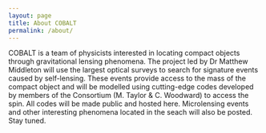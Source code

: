 ```yaml
---
layout: page
title: About COBALT
permalink: /about/
---
```


COBALT is a team of physicists interested in locating compact objects through gravitational lensing phenomena. The project led by Dr Matthew Middleton will use the largest optical surveys to search for signature events caused by self-lensing. These events provide access to the mass of the compact object and will be modelled using cutting-edge codes developed by members of the Consortium (M. Taylor & C. Woodward) to access the spin. All codes will be made public and hosted here. Microlensing events and other interesting phenomena located in the seach will also be posted. Stay tuned.  
